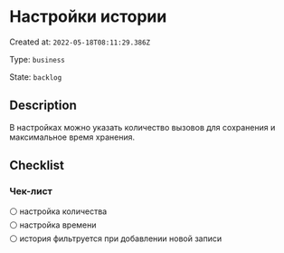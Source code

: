 # Настройки истории

Created at: `2022-05-18T08:11:29.386Z`

Type: `business`

State: `backlog`

## Description
В настройках можно указать количество вызовов для сохранения и максимальное время хранения.

## Checklist
### Чек-лист
⚪ настройка количества\
⚪ настройка времени\
⚪ история фильтруется при добавлении новой записи
